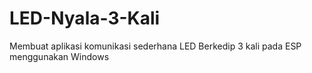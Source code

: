 # LED-Nyala-3-Kali
Membuat aplikasi komunikasi sederhana LED Berkedip 3 kali pada ESP menggunakan Windows
